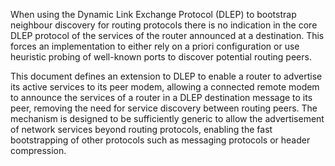 When using the Dynamic Link Exchange Protocol (DLEP) [](#I-D.ietf-manet-dlep) to bootstrap neighbour
discovery for routing protocols there is no indication in the core DLEP protocol
of the services of the router announced at a destination. This forces an
implementation to either rely on a priori configuration or use heuristic probing
of well-known ports to discover potential routing peers.

This document defines an extension to DLEP to enable a router to advertise its
active services to its peer modem, allowing a connected remote modem to announce
the services of a router in a DLEP destination message to its peer, removing
the need for service discovery between routing peers. The mechanism is
designed to be sufficiently generic to allow the advertisement of network
services beyond routing protocols, enabling the fast bootstrapping of other
protocols such as messaging protocols or header compression.
